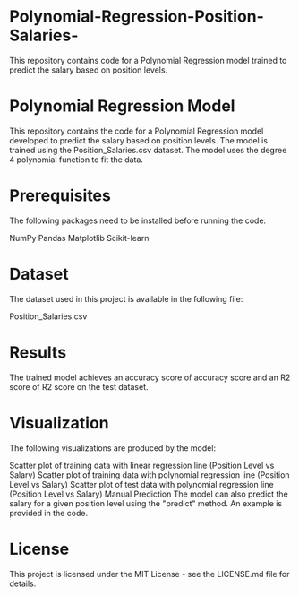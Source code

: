 # Polynomial-Regression-Position-Salaries-
This repository contains code for a Polynomial Regression model trained to predict the salary based on position levels. 

# Polynomial Regression Model
This repository contains the code for a Polynomial Regression model developed to predict the salary based on position levels. The model is trained using the Position_Salaries.csv dataset. The model uses the degree 4 polynomial function to fit the data.

# Prerequisites
The following packages need to be installed before running the code:

NumPy
Pandas
Matplotlib
Scikit-learn

# Dataset
The dataset used in this project is available in the following file:

Position_Salaries.csv


# Results
The trained model achieves an accuracy score of accuracy score and an R2 score of R2 score on the test dataset.

# Visualization
The following visualizations are produced by the model:

Scatter plot of training data with linear regression line (Position Level vs Salary)
Scatter plot of training data with polynomial regression line (Position Level vs Salary)
Scatter plot of test data with polynomial regression line (Position Level vs Salary)
Manual Prediction
The model can also predict the salary for a given position level using the "predict" method. An example is provided in the code.

# License
This project is licensed under the MIT License - see the LICENSE.md file for details.
